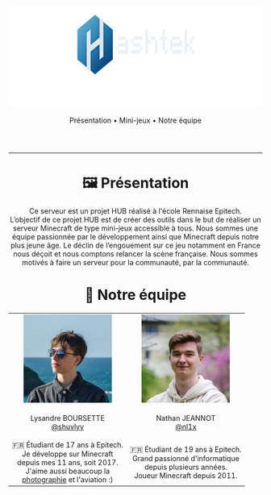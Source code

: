 <header>
  <div align="center">
    <a href="https://hashtek.fr" target="_blank">
      <img src="https://raw.githubusercontent.com/hashtek-mc/.github/main/media/banner.png?raw=true" height="200"/>
    </a>
    <p align="center">
      <a>Présentation</a>
      •
      <a>Mini-jeux</a>
      •
      <a>Notre équipe</a>
    </p>
  </div>
</header>

---

<body>
  <div id="overview">
    <div align="center">
      <h1>🖼️ Présentation</h1>
    </div>
    <p align="center">
      Ce serveur est un projet HUB réalisé à l'école Rennaise Epitech.
      <br/>
      L’objectif de ce projet HUB est de créer des outils dans le but de réaliser un serveur Minecraft de type mini-jeux accessible à tous.
      Nous sommes une équipe passionnée par le développement ainsi que Minecraft depuis notre plus jeune âge.
      Le déclin de l’engouement sur ce jeu notamment en France nous déçoit et nous comptons relancer la scène française.
      Nous sommes motivés à faire un serveur pour la communauté, par la communauté.
    </p>
  </div>
  
  <div id="staff">
    <div align="center">
      <h1>💼 Notre équipe</h1>
    </div>
    <div align="center">
      <table>
        <tr>
          <td align="center">
            <a href="https://github.com/shuvlyy" target="_blank">
              <img src="https://raw.githubusercontent.com/hashtek-mc/.github/main/media/portraits/Lysandre-B.JPG?raw=true" height="175" alt="Lysandre (aka. Shuvly)'s portrait"/>
            </a>
          </td>
          <td align="center">
            <a href="https://github.com/shuvlyy" target="_blank">
              <img src="https://raw.githubusercontent.com/hashtek-mc/.github/main/media/portraits/Nathan-J.JPG?raw=true" height="175" alt="Nathan (aka. nl1x)'s portrait"/>
            </a>
          </td>
        </tr>
        <tr>
          <td align="center">
            <p>Lysandre BOURSETTE<br/><a href="https://github.com/shuvlyy" target="_blank">@shuvlyy</a></p>
          </td>
          <td align="center">
            <p>Nathan JEANNOT<br/><a href="https://github.com/nl1x" target="_blank">@nl1x</a></p>
          </td>
        </tr>
        <tr>
          <td align="center">
            🇫🇷 Étudiant de 17 ans à Epitech.
            <br/>
            Je développe sur Minecraft<br/>
            depuis mes 11 ans, soit 2017.
            <br/>
            J'aime aussi beaucoup la<br/>
            <a href="https://instagram.com/shuvlyyy">photographie</a> et l'aviation :)
          </td>
          <td align="center">
            🇫🇷 Étudiant de 19 ans à Epitech.
            <br />
            Grand passionné d'informatique<br />
            depuis plusieurs années.<br />
            Joueur Minecraft depuis 2011.
          </td>
        </tr>
       </table>
    </div>
  </div>  
</body>
